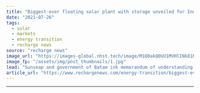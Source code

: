 ```yaml
---
title: "Biggest-ever floating solar plant with storage unveiled for Indonesian island reservoir"
date: "2021-07-26"
tags: 
  - solar
  - markets
  - energy transition
  - recharge news
source: "recharge news"
image_url: "https://images-global.nhst.tech/image/M1Q0akQ0UU1MVHlINk81NmJzKzBWWk4vY1YzZStXaVFLUXhjSzhpWWduND0=/nhst/binary/2e68af4b61dfa304af08c57b7d3bd3f8"
image_fp: "/assets/img/post_thumbnails/1.jpg"
lead: "Sunseap and government of Batam ink memorandum of understanding to build $2bn gigascale array on giant water reservoir on coast of Asian island"
article_url: "https://www.rechargenews.com/energy-transition/biggest-ever-floating-solar-plant-with-storage-unveiled-for-indonesian-island-reservoir/2-1-1044685"
---
```


---
